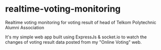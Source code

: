realtime-voting-monitoring
==========================

Realtime voting monitoring for voting result of head of Telkom Polytechnic Alumni Association

It's my simple web app built using ExpressJs & socket.io to watch the changes of voting result data posted from my "Online Voting" web.
